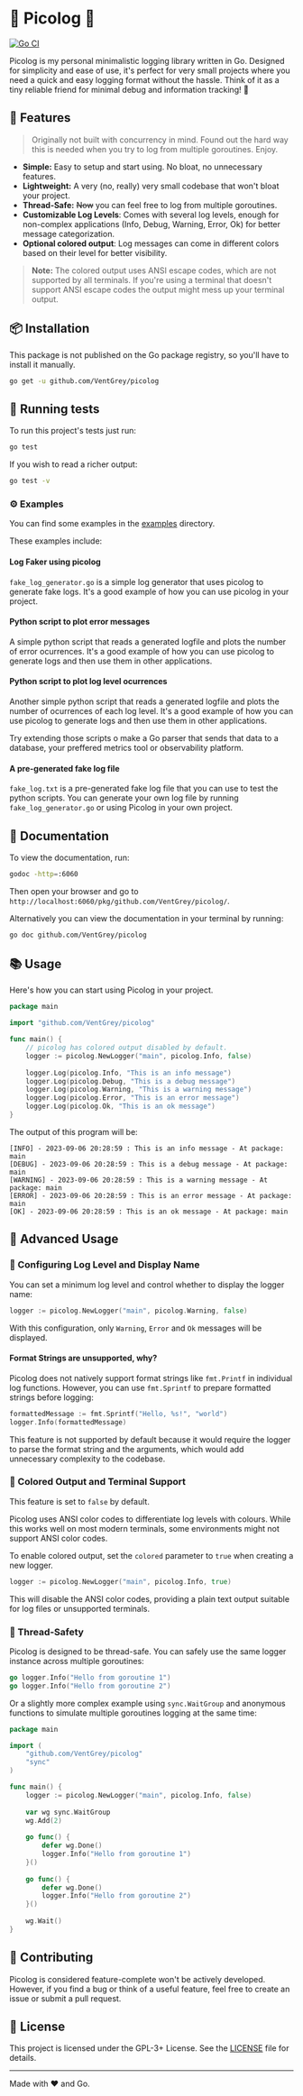 # 🌲 Picolog 🌲

[![Go CI](https://github.com/VentGrey/picolog/actions/workflows/go.yml/badge.svg)](https://github.com/VentGrey/picolog/actions/workflows/go.yml)

Picolog is my personal minimalistic logging library written in Go. Designed for simplicity and ease of use, it's perfect for very small projects where you need a quick and easy logging format without the hassle. Think of it as a tiny reliable friend for minimal debug and information tracking! 🐞

## 🌟 Features

> Originally not built with concurrency in mind. Found out the hard way this is needed when you try to log from multiple goroutines. Enjoy.

- **Simple:** Easy to setup and start using. No bloat, no unnecessary features.
- **Lightweight:** A very (no, really) very small codebase that won't bloat your project.
- **Thread-Safe:** ~~Now~~ you can feel free to log from multiple goroutines.
- **Customizable Log Levels**: Comes with several log levels, enough for non-complex applications (Info, Debug, Warning, Error, Ok) for better message categorization.
- **Optional colored output**: Log messages can come in different colors based on their level for better visibility.

> **Note:** The colored output uses ANSI escape codes, which are not supported by all terminals. If you're using a terminal that doesn't support ANSI escape codes the output might mess up your terminal output.

## 📦 Installation

This package is not published on the Go package registry, so you'll have to install it manually.

```bash
go get -u github.com/VentGrey/picolog
```

## 🧪 Running tests

To run this project's tests just run:

```bash
go test
```

If you wish to read a richer output:

```bash
go test -v
```

### ⚙ Examples

You can find some examples in the [examples](examples) directory.

These examples include:

#### Log Faker using picolog

`fake_log_generator.go` is a simple log generator that uses picolog to generate fake logs. It's a good example of how you can use picolog in your project.

#### Python script to plot error messages

A simple python script that reads a generated logfile and plots the number of error ocurrences. It's a good example of how you can use picolog to generate logs and then use them in other applications.

#### Python script to plot log level ocurrences

Another simple python script that reads a generated logfile and plots the number of ocurrences of each log level. It's a good example of how you can use picolog to generate logs and then use them in other applications.

Try extending those scripts o make a Go parser that sends that data to a database, your preffered metrics tool or observability platform.

#### A pre-generated fake log file

`fake_log.txt` is a pre-generated fake log file that you can use to test the python scripts.
You can generate your own log file by running `fake_log_generator.go` or using Picolog in your own project.

## 📝 Documentation

To view the documentation, run:

```bash
godoc -http=:6060
```

Then open your browser and go to `http://localhost:6060/pkg/github.com/VentGrey/picolog/`.

Alternatively you can view the documentation in your terminal by running:

```bash
go doc github.com/VentGrey/picolog
```

## 📚 Usage

Here's how you can start using Picolog in your project.

```go
package main

import "github.com/VentGrey/picolog"

func main() {
    // picolog has colored output disabled by default.
    logger := picolog.NewLogger("main", picolog.Info, false)
    
    logger.Log(picolog.Info, "This is an info message")
    logger.Log(picolog.Debug, "This is a debug message")
    logger.Log(picolog.Warning, "This is a warning message")
    logger.Log(picolog.Error, "This is an error message")
    logger.Log(picolog.Ok, "This is an ok message")
}
```

The output of this program will be:

```
[INFO] - 2023-09-06 20:28:59 : This is an info message - At package: main
[DEBUG] - 2023-09-06 20:28:59 : This is a debug message - At package: main
[WARNING] - 2023-09-06 20:28:59 : This is a warning message - At package: main
[ERROR] - 2023-09-06 20:28:59 : This is an error message - At package: main
[OK] - 2023-09-06 20:28:59 : This is an ok message - At package: main
```

## 🚀 Advanced Usage
### 📝 Configuring Log Level and Display Name

You can set a minimum log level and control whether to display the logger name:

```go
logger := picolog.NewLogger("main", picolog.Warning, false)
```

With this configuration, only `Warning`, `Error` and `Ok` messages will be displayed.

#### Format Strings are unsupported, why?

Picolog does not natively support format strings like `fmt.Printf` in individual log functions. However, you can use `fmt.Sprintf` to prepare formatted strings before logging:

```go
formattedMessage := fmt.Sprintf("Hello, %s!", "world")
logger.Info(formattedMessage)
```

This feature is not supported by default because it would require the logger to parse the format string and the arguments, which would add unnecessary complexity to the codebase.

### 🎨 Colored Output and Terminal Support

This feature is set to `false` by default.

Picolog uses ANSI color codes to differentiate log levels with colours. While this works well on most modern terminals, some environments might not support ANSI color codes.

To enable colored output, set the `colored` parameter to `true` when creating a new logger.

```go
logger := picolog.NewLogger("main", picolog.Info, true)
```

This will disable the ANSI color codes, providing a plain text output suitable for log files or unsupported terminals.

### 🧵 Thread-Safety

Picolog is designed to be thread-safe. You can safely use the same logger instance across multiple goroutines:

``` go
go logger.Info("Hello from goroutine 1")
go logger.Info("Hello from goroutine 2")
```

Or a slightly more complex example using `sync.WaitGroup` and anonymous functions to simulate multiple goroutines logging at the same time:

```go
package main

import (
    "github.com/VentGrey/picolog"
    "sync"
)

func main() {
    logger := picolog.NewLogger("main", picolog.Info, false)
    
    var wg sync.WaitGroup
    wg.Add(2)
    
    go func() {
        defer wg.Done()
        logger.Info("Hello from goroutine 1")
    }()
    
    go func() {
        defer wg.Done()
        logger.Info("Hello from goroutine 2")
    }()
    
    wg.Wait()
}
```

## 🤝 Contributing

Picolog is considered feature-complete won't be actively developed. However, if you find a bug or think of a useful feature, feel free to create an issue or submit a pull request.

## 📝 License

This project is licensed under the GPL-3+ License. See the [LICENSE](LICENSE) file for details.

---

Made with ❤️ and Go.

